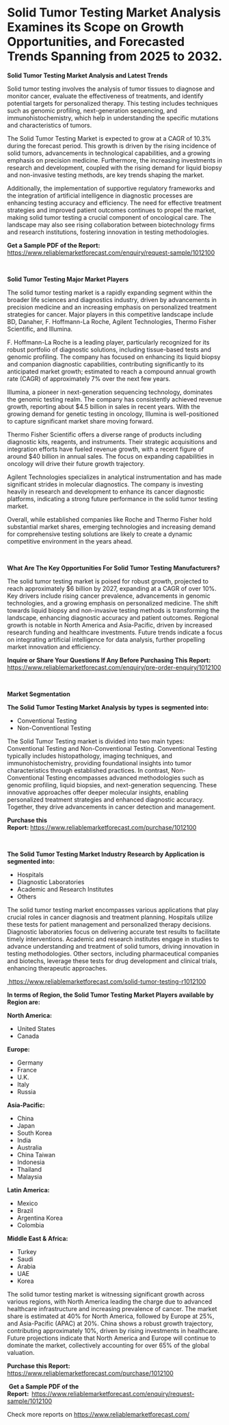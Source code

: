 <p><h1>Solid Tumor Testing Market Analysis Examines its Scope on Growth Opportunities, and Forecasted Trends Spanning from 2025 to 2032.</h1></p><p><strong>Solid Tumor Testing Market Analysis and Latest Trends</strong></p>
<p><p>Solid tumor testing involves the analysis of tumor tissues to diagnose and monitor cancer, evaluate the effectiveness of treatments, and identify potential targets for personalized therapy. This testing includes techniques such as genomic profiling, next-generation sequencing, and immunohistochemistry, which help in understanding the specific mutations and characteristics of tumors.</p><p>The Solid Tumor Testing Market is expected to grow at a CAGR of 10.3% during the forecast period. This growth is driven by the rising incidence of solid tumors, advancements in technological capabilities, and a growing emphasis on precision medicine. Furthermore, the increasing investments in research and development, coupled with the rising demand for liquid biopsy and non-invasive testing methods, are key trends shaping the market. </p><p>Additionally, the implementation of supportive regulatory frameworks and the integration of artificial intelligence in diagnostic processes are enhancing testing accuracy and efficiency. The need for effective treatment strategies and improved patient outcomes continues to propel the market, making solid tumor testing a crucial component of oncological care. The landscape may also see rising collaboration between biotechnology firms and research institutions, fostering innovation in testing methodologies.</p></p>
<p><strong>Get a Sample PDF of the Report:&nbsp;</strong> <a href="https://www.reliablemarketforecast.com/enquiry/request-sample/1012100?utm_campaign=2316&utm_medium=2&utm_source=Github&utm_content=ia&utm_term=06032025&utm_id=solid-tumor-testing">https://www.reliablemarketforecast.com/enquiry/request-sample/1012100</a></p>
<p>&nbsp;</p>
<p><strong>Solid Tumor Testing Major Market Players</strong></p>
<p><p>The solid tumor testing market is a rapidly expanding segment within the broader life sciences and diagnostics industry, driven by advancements in precision medicine and an increasing emphasis on personalized treatment strategies for cancer. Major players in this competitive landscape include BD, Danaher, F. Hoffmann-La Roche, Agilent Technologies, Thermo Fisher Scientific, and Illumina.</p><p>F. Hoffmann-La Roche is a leading player, particularly recognized for its robust portfolio of diagnostic solutions, including tissue-based tests and genomic profiling. The company has focused on enhancing its liquid biopsy and companion diagnostic capabilities, contributing significantly to its anticipated market growth; estimated to reach a compound annual growth rate (CAGR) of approximately 7% over the next few years.</p><p>Illumina, a pioneer in next-generation sequencing technology, dominates the genomic testing realm. The company has consistently achieved revenue growth, reporting about $4.5 billion in sales in recent years. With the growing demand for genetic testing in oncology, Illumina is well-positioned to capture significant market share moving forward.</p><p>Thermo Fisher Scientific offers a diverse range of products including diagnostic kits, reagents, and instruments. Their strategic acquisitions and integration efforts have fueled revenue growth, with a recent figure of around $40 billion in annual sales. The focus on expanding capabilities in oncology will drive their future growth trajectory.</p><p>Agilent Technologies specializes in analytical instrumentation and has made significant strides in molecular diagnostics. The company is investing heavily in research and development to enhance its cancer diagnostic platforms, indicating a strong future performance in the solid tumor testing market.</p><p>Overall, while established companies like Roche and Thermo Fisher hold substantial market shares, emerging technologies and increasing demand for comprehensive testing solutions are likely to create a dynamic competitive environment in the years ahead.</p></p>
<p>&nbsp;</p>
<p><strong>What Are The Key Opportunities For Solid Tumor Testing Manufacturers?</strong></p>
<p><p>The solid tumor testing market is poised for robust growth, projected to reach approximately $6 billion by 2027, expanding at a CAGR of over 10%. Key drivers include rising cancer prevalence, advancements in genomic technologies, and a growing emphasis on personalized medicine. The shift towards liquid biopsy and non-invasive testing methods is transforming the landscape, enhancing diagnostic accuracy and patient outcomes. Regional growth is notable in North America and Asia-Pacific, driven by increased research funding and healthcare investments. Future trends indicate a focus on integrating artificial intelligence for data analysis, further propelling market innovation and efficiency.</p></p>
<p><strong>Inquire or Share Your Questions If Any Before Purchasing This Report:</strong> <a href="https://www.reliablemarketforecast.com/enquiry/pre-order-enquiry/1012100?utm_campaign=2316&utm_medium=2&utm_source=Github&utm_content=ia&utm_term=06032025&utm_id=solid-tumor-testing">https://www.reliablemarketforecast.com/enquiry/pre-order-enquiry/1012100</a></p>
<p>&nbsp;</p>
<p><strong>Market Segmentation</strong></p>
<p><strong>The Solid Tumor Testing Market Analysis by types is segmented into:</strong></p>
<p><ul><li>Conventional Testing</li><li>Non-Conventional Testing</li></ul></p>
<p><p>The Solid Tumor Testing market is divided into two main types: Conventional Testing and Non-Conventional Testing. Conventional Testing typically includes histopathology, imaging techniques, and immunohistochemistry, providing foundational insights into tumor characteristics through established practices. In contrast, Non-Conventional Testing encompasses advanced methodologies such as genomic profiling, liquid biopsies, and next-generation sequencing. These innovative approaches offer deeper molecular insights, enabling personalized treatment strategies and enhanced diagnostic accuracy. Together, they drive advancements in cancer detection and management.</p></p>
<p><strong>Purchase this Report:&nbsp;</strong><a href="https://www.reliablemarketforecast.com/purchase/1012100?utm_campaign=2316&utm_medium=2&utm_source=Github&utm_content=ia&utm_term=06032025&utm_id=solid-tumor-testing">https://www.reliablemarketforecast.com/purchase/1012100</a></p>
<p>&nbsp;</p>
<p><strong>The Solid Tumor Testing Market Industry Research by Application is segmented into:</strong></p>
<p><ul><li>Hospitals</li><li>Diagnostic Laboratories</li><li>Academic and Research Institutes</li><li>Others</li></ul></p>
<p><p>The solid tumor testing market encompasses various applications that play crucial roles in cancer diagnosis and treatment planning. Hospitals utilize these tests for patient management and personalized therapy decisions. Diagnostic laboratories focus on delivering accurate test results to facilitate timely interventions. Academic and research institutes engage in studies to advance understanding and treatment of solid tumors, driving innovation in testing methodologies. Other sectors, including pharmaceutical companies and biotechs, leverage these tests for drug development and clinical trials, enhancing therapeutic approaches.</p></p>
<p><a href="https://www.reliablemarketforecast.com/solid-tumor-testing-r1012100?utm_campaign=2316&utm_medium=2&utm_source=Github&utm_content=ia&utm_term=06032025&utm_id=solid-tumor-testing">&nbsp;https://www.reliablemarketforecast.com/solid-tumor-testing-r1012100</a></p>
<p><strong>In terms of Region, the Solid Tumor Testing Market Players available by Region are:</strong></p>
<p>
    <p> <strong> North America: </strong>
        <ul>
            <li>United States</li>
            <li>Canada</li>
        </ul>
        </p> 
    <p> <strong> Europe: </strong>
        <ul>
            <li>Germany</li>
            <li>France</li>
            <li>U.K.</li>
            <li>Italy</li>
            <li>Russia</li>
        </ul>
        </p> 
    <p> <strong> Asia-Pacific: </strong>
        <ul>
            <li>China</li>
            <li>Japan</li>
            <li>South Korea</li>
            <li>India</li>
            <li>Australia</li>
            <li>China Taiwan</li>
            <li>Indonesia</li>
            <li>Thailand</li>
            <li>Malaysia</li>
        </ul>
        </p> 
    <p> <strong> Latin America: </strong>
        <ul>
            <li>Mexico</li>
            <li>Brazil</li>
            <li>Argentina Korea</li>
            <li>Colombia</li>
        </ul>
        </p> 
    <p> <strong> Middle East & Africa: </strong>
        <ul>
            <li>Turkey</li>
            <li>Saudi</li>
            <li>Arabia</li>
            <li>UAE</li>
            <li>Korea</li>
        </ul>
    </p>
    </p>
<p><p>The solid tumor testing market is witnessing significant growth across various regions, with North America leading the charge due to advanced healthcare infrastructure and increasing prevalence of cancer. The market share is estimated at 40% for North America, followed by Europe at 25%, and Asia-Pacific (APAC) at 20%. China shows a robust growth trajectory, contributing approximately 10%, driven by rising investments in healthcare. Future projections indicate that North America and Europe will continue to dominate the market, collectively accounting for over 65% of the global valuation.</p></p>
<p><strong>Purchase this Report: </strong><a href="https://www.reliablemarketforecast.com/purchase/1012100?utm_campaign=2316&utm_medium=2&utm_source=Github&utm_content=ia&utm_term=06032025&utm_id=solid-tumor-testing">https://www.reliablemarketforecast.com/purchase/1012100</a></p>
<p>&nbsp;<strong>Get a Sample PDF of the Report:&nbsp;&nbsp;</strong><a href="https://www.reliablemarketforecast.com/enquiry/request-sample/1012100?utm_campaign=2316&utm_medium=2&utm_source=Github&utm_content=ia&utm_term=06032025&utm_id=solid-tumor-testing">https://www.reliablemarketforecast.com/enquiry/request-sample/1012100</a></p>
<p><strong></strong></p>
<p>Check more reports on <a href="https://www.reliablemarketforecast.com/?utm_campaign=2316&utm_medium=2&utm_source=Github&utm_content=ia&utm_term=06032025&utm_id=solid-tumor-testing">https://www.reliablemarketforecast.com/</a></p>
